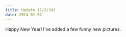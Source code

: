 ```yaml
---
title: Update (1/2/24)
date: 2024-01-02
---
```

Happy New Year! I've added a few funny new pictures.